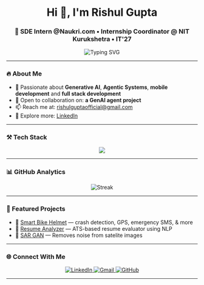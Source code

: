 <h1 align="center">Hi 👋, I'm Rishul Gupta</h1>
<h3 align="center">🚀 SDE Intern @Naukri.com • Internship Coordinator @ NIT Kurukshetra • IT'27</h3>

<p align="center">
  <img src="https://readme-typing-svg.herokuapp.com?font=Fira+Code&size=26&pause=1000&color=00C0FF&center=true&width=850&lines=Full-Stack+Gen+AI+Engineer;Android+%7C+Spring+Boot+%7C+LLMs+%7C+LangChain;Building+Agentic+AI+Apps+for+Web+and+Mobile+🚀+++" alt="Typing SVG" />
</p>


---

### 🔥 About Me
- 🧠 Passionate about **Generative AI**, **Agentic Systems**, **mobile development** and **full stack development**
- 🤝 Open to collaboration on: **a GenAI agent project**
- 📫 Reach me at: [rishulguptaofficial@gmail.com](mailto:rishulguptaofficial@gmail.com)
- 💼 Explore more: [LinkedIn](https://www.linkedin.com/in/rishul-gupta-7a0750299)

---

### ⚒️ Tech Stack
<p align="center">
  <img src="https://skillicons.dev/icons?i=cpp,java,kotlin,py,js,html,css,nodejs,react,androidstudio,figma,tailwind,git,github,mysql,postgres,firebase,docker,kubernetes,tensorflow,pytorch,flask,django,spring,azure,vscode,linux" />
</p>

---

### 📊 GitHub Analytics

<p align="center">
  <img src="https://github-readme-streak-stats.herokuapp.com/?user=rishulgupta&theme=react" alt="Streak" />
</p>

---

### 🚀 Featured Projects
- 🔹 [Smart Bike Helmet](https://github.com/rishulgupta/Smart-Bike-Helmet) — crash detection, GPS, emergency SMS, & more  
- 🔹 [Resume Analyzer](https://github.com/rishulgupta/Resume-Analyser) — ATS-based resume evaluator using NLP  
- 🔹 [SAR GAN](https://github.com/RishulGupta/SIH-2024) — Removes noise from satelite images 

---

### 🌐 Connect With Me
<p align="center">
  <a href="https://linkedin.com/in/rishul-gupta-7a0750299" target="_blank">
    <img alt="LinkedIn" src="https://img.shields.io/badge/LinkedIn-%230077B5.svg?style=for-the-badge&logo=linkedin&logoColor=white"/>
  </a>
  <a href="mailto:rishulguptaofficial@gmail.com">
    <img alt="Gmail" src="https://img.shields.io/badge/Gmail-D14836?style=for-the-badge&logo=gmail&logoColor=white"/>
  </a>
  <a href="https://github.com/rishulgupta">
    <img alt="GitHub" src="https://img.shields.io/badge/GitHub-100000?style=for-the-badge&logo=github&logoColor=white"/>
  </a>
</p>

---
